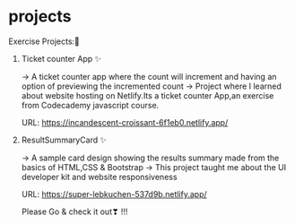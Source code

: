 # projects
Exercise Projects:🔮

1) Ticket counter App ✨

      -> A ticket counter app where the count will increment and having an option of previewing the incremented count 
      -> Project where I learned  about website hosting on Netlify.Its a ticket counter App,an exercise from Codecademy javascript course. 

   URL: https://incandescent-croissant-6f1eb0.netlify.app/

2) ResultSummaryCard ✨

      -> A sample card design showing the results summary made from the basics of HTML,CSS & Bootstrap
      -> This project taught me about the UI developer kit and website responsiveness

   URL: https://super-lebkuchen-537d9b.netlify.app/

   Please Go & check it out❣ !!!
